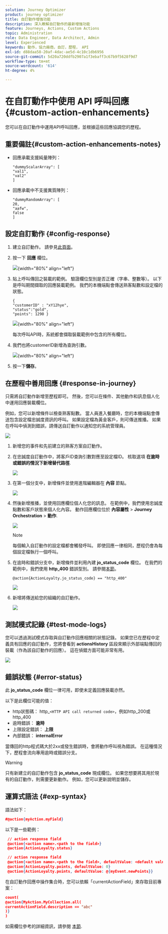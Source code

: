 ```yaml
---
solution: Journey Optimizer
product: journey optimizer
title: 自訂動作增強功能
description: 深入瞭解自訂動作的最新增強功能
feature: Journeys, Actions, Custom Actions
topic: Administration
role: Data Engineer, Data Architect, Admin
level: Experienced
keywords: 動作，協力廠商，自訂，歷程， API
exl-id: d88daa58-20af-4dac-ae5d-4c10c1db6956
source-git-commit: 5d20a720ddfb2907a1f3ebaff3c67b9f5628f9d7
workflow-type: tm+mt
source-wordcount: '614'
ht-degree: 4%

---
```


# 在自訂動作中使用 API 呼叫回應 {#custom-action-enhancements}

您可以在自訂動作中運用API呼叫回應，並根據這些回應協調您的歷程。

<!--
You can now leverage API call responses in custom actions and orchestrate your journeys based on these responses.

This capability was previously only available when using data sources. You can now use it with custom actions. 
-->

## 重要備註{#custom-action-enhancements-notes}

<!--
* Custom actions should only be used with private or internal endpoints, and used with an appropriate capping or throttling limit. See [this page](../configuration/external-systems.md). 
-->

* 回應承載支援純量陣列：

  ```
  "dummyScalarArray": [
  "val1",
  "val2"
  ]
  ```

* 回應承載中不支援異質陣列：

  ```
  "dummyRandomArray": [
  20,
  "aafw",
  false
  ]
  ```

<!--
## Best practices{#custom-action-enhancements-best-practices}

A capping limit of 5000 calls/s is defined for all custom actions. This limit has been set based on customers usage, to protect external endpoints targeted by custom actions. You need to take this into account in your audience-based journeys by defining an appropriate reading rate (5000 profiles/s when custom actions are used). If needed, you can override this setting by defining a greater capping or throttling limit through our Capping/Throttling APIs. See [this page](../configuration/external-systems.md).

You should not target public endpoints with custom actions for various reasons:

* Without proper capping or throttling, there is a risk of sending too many calls to a public endpoint that may not support such volume.
* Profile data can be sent through custom actions, so targeting a public endpoint could lead to inadvertently sharing personal information externally.
* You have no control on the data being returned by public endpoints. If an endpoint changes its API or starts sending incorrect information, those will be made available in communications sent, with potential negative impacts.
-->

<!--
## Define the custom action {#define-custom-action}

When defining the custom action, two enhancements have been made available: the addition of the GET method and the new payload response field. The other options and parameters are unchanged. See [this page](../action/about-custom-action-configuration.md).

### Endpoint configuration {#endpoint-configuration}

The **URL configuration** section has been renamed **Endpoint configuration**.

In the **Method** drop-down, you can now select **GET**.

![](assets/action-response1.png){width="70%" align="left"}

### Payloads {#payloads-new}

The **Action parameters** section has been renamed **Payloads**. Two fields are available:

* The **Request** field: this field is only available for POST and PUT calling methods.
* The **Response** field: this is the new capability. This field as available for all calling methods.

>[!NOTE]
> 
>Both these fields are optional.

![](assets/action-response2.png){width="70%" align="left"}
-->

## 設定自訂動作 {#config-response}

1. 建立自訂動作。 請參見[此頁面](../action/about-custom-action-configuration.md)。

1. 按一下 **回應** 欄位。

   ![](assets/action-response2.png){width="80%" align="left"}

1. 貼上呼叫傳回之裝載的範例。 驗證欄位型別是否正確（字串、整數等）。 以下是呼叫期間擷取的回應裝載範例。 我們的本機端點會傳送熟客點數和設定檔的狀態。

   ```
   {
   "customerID" : "xY12hye",    
   "status":"gold",
   "points": 1290 }
   ```

   ![](assets/action-response4.png){width="80%" align="left"}

   每次呼叫API時，系統都會擷取裝載範例中包含的所有欄位。

1. 我們也將customerID新增為查詢引數。

   ![](assets/action-response9.png){width="80%" align="left"}

1. 按一下&#x200B;**儲存**。

## 在歷程中善用回應 {#response-in-journey}

只需將自訂動作新增至歷程即可。 然後，您可以在條件、其他動作和訊息個人化中運用回應裝載欄位。

例如，您可以新增條件以檢查熟客點數。 當人員進入餐廳時，您的本機端點會傳送包含設定檔忠誠度資訊的呼叫。 如果設定檔為黃金客戶，則可傳送推播。 如果在呼叫中偵測到錯誤，請傳送自訂動作以通知您的系統管理員。

![](assets/action-response5.png)

1. 新增您的事件和先前建立的熟客方案自訂動作。

1. 在忠誠度自訂動作中，將客戶ID查詢引數對應至設定檔ID。 核取選項 **在逾時或錯誤的情況下新增替代路徑**.

   ![](assets/action-response10.png)

1. 在第一個分支中，新增條件並使用進階編輯器在 **內容** 節點。

   ![](assets/action-response6.png)

1. 然後新增推播，並使用回應欄位個人化您的訊息。 在範例中，我們使用忠誠度點數和客戶狀態來個人化內容。 動作回應欄位位於 **內容屬性** > **Journey Orchestration** > **動作**.

   ![](assets/action-response8.png)

   >[!NOTE]
   >
   >每個輸入自訂動作的設定檔都會觸發呼叫。 即使回應一律相同，歷程仍會為每個設定檔執行一個呼叫。

1. 在逾時和錯誤分支中，新增條件並利用內建 **jo_status_code** 欄位。 在我們的範例中，我們使用
   **http_400** 錯誤型別。 請參閱[本節](#error-status)。

   ```
   @action{ActionLoyalty.jo_status_code} == "http_400"
   ```

   ![](assets/action-response7.png)

1. 新增將傳送給您的組織的自訂動作。

   ![](assets/action-response11.png)

## 測試模式記錄 {#test-mode-logs}

您可以透過測試模式存取與自訂動作回應相關的狀態記錄。 如果您已在歷程中定義具有回應的自訂動作，您將會看到 **actionsHistory** 區段來顯示外部端點傳回的裝載（作為該自訂動作的回應）。 這在偵錯方面可能非常有用。

![](assets/action-response12.png)

## 錯誤狀態 {#error-status}

此 **jo_status_code** 欄位一律可用，即使未定義回應裝載亦然。

以下是此欄位可能的值：

* http狀態碼： http_`<HTTP API call returned code>`，例如http_200或http_400
* 逾時錯誤： **逾時**
* 上限設定錯誤： **上限**
* 內部錯誤： **internalError**

當傳回的http程式碼大於2xx或發生錯誤時，會將動作呼叫視為錯誤。 在這種情況下，歷程會流向專用逾時或錯誤分支。

>[!WARNING]
>
>只有新建立的自訂動作包含 **jo_status_code** 現成欄位。 如果您想要將其用於現有的自訂動作，則需要更新動作。 例如，您可以更新說明並儲存。

## 運算式語法 {#exp-syntax}

語法如下：

```json
#@action{myAction.myField} 
```

以下是一些範例：

```json
 // action response field
 @action{<action name>.<path to the field>}
 @action{ActionLoyalty.status}
```

```json
 // action response field
 @action{<action name>.<path to the field>, defaultValue: <default value expression>}
 @action{ActionLoyalty.points, defaultValue: 0}
 @action{ActionLoyalty.points, defaultValue: @{myEvent.newPoints}}
```

在自訂動作回應中操作集合時，您可以依賴「currentActionField」來存取目前專案：

```json
count(
@action{MyAction.MyCollection.all(
currentActionField.description == "abc"
)}
)
```

如需欄位參考的詳細資訊，請參閱 [本節](../building-journeys/expression/field-references.md).
